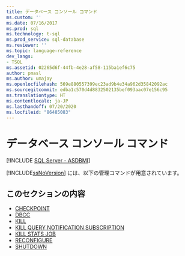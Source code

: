 ```yaml
---
title: データベース コンソール コマンド
ms.custom: ''
ms.date: 07/16/2017
ms.prod: sql
ms.technology: t-sql
ms.prod_service: sql-database
ms.reviewer: ''
ms.topic: language-reference
dev_langs:
- TSQL
ms.assetid: 02265d6f-44fb-4e28-af58-115ba1ef6c75
author: pmasl
ms.author: umajay
ms.openlocfilehash: 569e880557399ec23ad9b4e34a962d35842092ac
ms.sourcegitcommit: edba1c570d4d8832502135bef093aac07e156c95
ms.translationtype: HT
ms.contentlocale: ja-JP
ms.lasthandoff: 07/20/2020
ms.locfileid: "86485083"
---
```

# <a name="database-console-commands"></a>データベース コンソール コマンド

[!INCLUDE [SQL Server - ASDBMI](../../includes/applies-to-version/sql-asdbmi.md)]

[!INCLUDE[ssNoVersion](../../includes/ssnoversion-md.md)] には、以下の管理コマンドが用意されています。
  
## <a name="in-this-section"></a>このセクションの内容

- [CHECKPOINT](../../t-sql/language-elements/checkpoint-transact-sql.md)
- [DBCC](../../t-sql/database-console-commands/dbcc-transact-sql.md)
- [KILL](../../t-sql/language-elements/kill-transact-sql.md)
- [KILL QUERY NOTIFICATION SUBSCRIPTION](../../t-sql/language-elements/kill-query-notification-subscription-transact-sql.md)
- [KILL STATS JOB](../../t-sql/language-elements/kill-stats-job-transact-sql.md)
- [RECONFIGURE](../../t-sql/language-elements/reconfigure-transact-sql.md)
- [SHUTDOWN](../../t-sql/language-elements/shutdown-transact-sql.md)